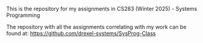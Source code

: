 This is the repository for my assignments in CS283 (Winter 2025) - Systems Programming

The repository with all the assignments correlating with my work can be found at: https://github.com/drexel-systems/SysProg-Class
 